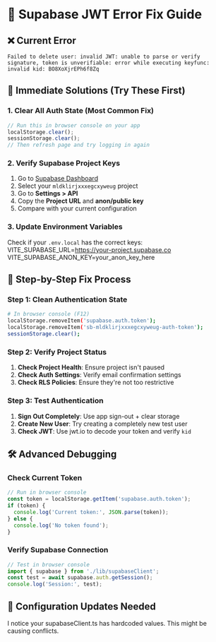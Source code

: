 # 🔧 Supabase JWT Error Fix Guide

## ❌ Current Error
```
Failed to delete user: invalid JWT: unable to parse or verify signature, token is unverifiable: error while executing keyfunc: invalid kid: BO8XoXjrEPh6f8Zq
```

## 🎯 **Immediate Solutions (Try These First)**

### 1. **Clear All Auth State** (Most Common Fix)
```javascript
// Run this in browser console on your app
localStorage.clear();
sessionStorage.clear();
// Then refresh page and try logging in again
```

### 2. **Verify Supabase Project Keys**
1. Go to [Supabase Dashboard](https://supabase.com/dashboard)
2. Select your `mldklirjxxxegcxyweug` project
3. Go to **Settings > API**
4. Copy the **Project URL** and **anon/public key**
5. Compare with your current configuration

### 3. **Update Environment Variables**
Check if your `.env.local` has the correct keys:
VITE_SUPABASE_URL=https://your-project.supabase.co
VITE_SUPABASE_ANON_KEY=your_anon_key_here
## 🔄 **Step-by-Step Fix Process**

### Step 1: Clean Authentication State
```bash
# In browser console (F12)
localStorage.removeItem('supabase.auth.token');
localStorage.removeItem('sb-mldklirjxxxegcxyweug-auth-token');
sessionStorage.clear();
```

### Step 2: Verify Project Status
1. **Check Project Health**: Ensure project isn't paused
2. **Check Auth Settings**: Verify email confirmation settings
3. **Check RLS Policies**: Ensure they're not too restrictive

### Step 3: Test Authentication
1. **Sign Out Completely**: Use app sign-out + clear storage
2. **Create New User**: Try creating a completely new test user
3. **Check JWT**: Use jwt.io to decode your token and verify `kid`

## 🛠️ **Advanced Debugging**

### Check Current Token
```javascript
// Run in browser console
const token = localStorage.getItem('supabase.auth.token');
if (token) {
  console.log('Current token:', JSON.parse(token));
} else {
  console.log('No token found');
}
```

### Verify Supabase Connection
```javascript
// Test in browser console
import { supabase } from './lib/supabaseClient';
const test = await supabase.auth.getSession();
console.log('Session:', test);
```

## 🔧 **Configuration Updates Needed**

I notice your supabaseClient.ts has hardcoded values. This might be causing conflicts.
